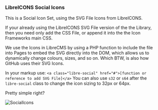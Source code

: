 ### LibreICONS Social Icons

This is a Social Icon Set, using the SVG File Icons from LibreICONS.

If your already using the LibreICONS SVG File version of the the Library, then you need only add the CSS File, or append it into the the Icon Frameworks main CSS.

We use the Icons in LibreCMS by using a PHP function to include the file into Pages to embed the SVG directly into the DOM, which allows us to dynamically change colours, sizes, and so on. Which BTW, is also how GitHub uses their SVG Icons.

In your markup use: `<a class="libre-social" href="#">[function or reference to add SVG File]</a>`
You can also use `s32` or `s64` after the `libre-social` class to change the icon sizing to 32px or 64px.

Pretty simple right?

![SocialIcons](https://github.com/StudioJunkyard/LibreICONS/blob/master/themes/social/icons-sample.png)
